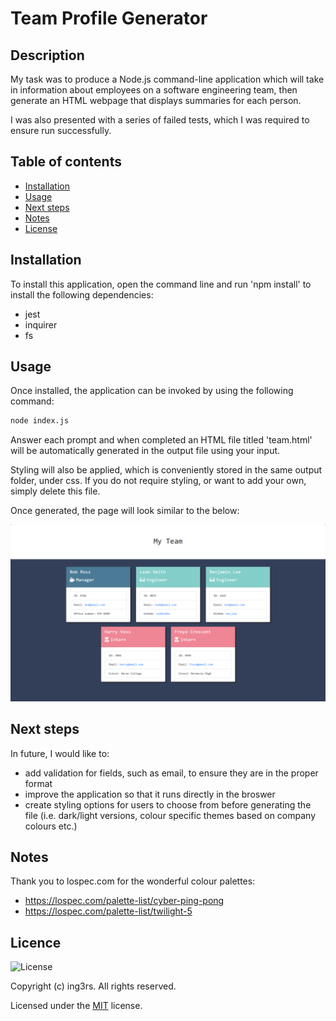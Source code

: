 # Team Profile Generator

## Description
My task was to produce a Node.js command-line application which will take in information about employees on a software engineering team, then generate an HTML webpage that displays summaries for each person. 

I was also presented with a series of failed tests, which I was required to ensure run successfully.


## Table of contents

* [Installation](#Installation)
* [Usage](#Usage)
* [Next steps](#Next-steps)
* [Notes](#Notes)
* [License](#License)


## Installation

To install this application, open the command line and run 'npm install' to install the following dependencies: 

* jest
* inquirer
* fs


## Usage

Once installed, the application can be invoked by using the following command:

```bash
node index.js
```

Answer each prompt and when completed an HTML file titled 'team.html' will be automatically generated in the output file using your input.

Styling will also be applied, which is conveniently stored in the same output folder, under css. If you do not require styling, or want to add your own, simply delete this file.

Once generated, the page will look similar to the below: 

![screenshot](https://github.com/Ing3rs/Team-Profile-Generator/blob/main/assets/team-profile-screenshot.png)


## Next steps

In future, I would like to: 
* add validation for fields, such as email, to ensure they are in the proper format
* improve the application so that it runs directly in the broswer
* create styling options for users to choose from before generating the file (i.e. dark/light versions, colour specific themes based on company colours etc.)

## Notes

Thank you to lospec.com for the wonderful colour palettes:
* https://lospec.com/palette-list/cyber-ping-pong
* https://lospec.com/palette-list/twilight-5


## Licence

![License](https://img.shields.io/badge/License-MIT-yellow.svg)

Copyright (c) ing3rs. All rights reserved.

Licensed under the [MIT](https://github.com/Ing3rs/Team-Profile-Generator/blob/main/LICENSE) license.
